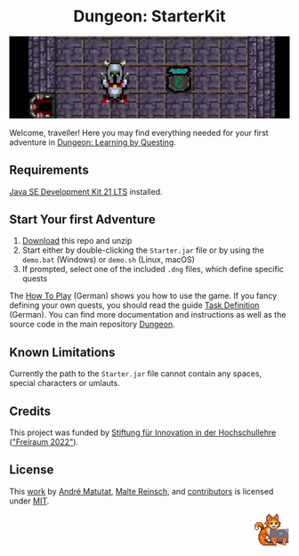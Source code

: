 
<!-- pandoc -s -f markdown -t markdown --columns=94 --reference-links=true README.md -->

<h1 align="center">Dungeon: StarterKit</h1>
<p align="center"><img src="https://github.com/Dungeon-CampusMinden/Dungeon/blob/master/doc/img/banner.png?raw=true" alt="Banner"></p>

Welcome, traveller! Here you may find everything needed for your first adventure in [Dungeon: Learning by Questing](https://github.com/Dungeon-CampusMinden/Dungeon#learning-by-questing).

## Requirements

[Java SE Development Kit 21 LTS](https://jdk.java.net/21/) installed.

## Start Your first Adventure

1.  [Download](https://github.com/Dungeon-CampusMinden/Dungeon-StarterKit/archive/refs/heads/master.zip) this repo and unzip
2.  Start either by double-clicking the `Starter.jar` file or by using the `demo.bat` (Windows) or `demo.sh` (Linux, macOS)
3.  If prompted, select one of the included `.dng` files, which define specific quests

The [How To Play](https://github.com/Dungeon-CampusMinden/Dungeon/blob/master/dungeon/doc/how_to_play.md) (German) shows you how to use the game. If you fancy defining your own quests, you should read the guide [Task Definition](https://github.com/Dungeon-CampusMinden/Dungeon/blob/master/dungeon/doc/dsl/task_definition.md) (German). You can find more documentation and instructions as well as the source code in the main repository [Dungeon](https://github.com/Dungeon-CampusMinden/Dungeon).

## Known Limitations

Currently the path to the `Starter.jar` file cannot contain any spaces, special characters or umlauts.

## Credits

This project was funded by [Stiftung für Innovation in der Hochschullehre](https://stiftung-hochschullehre.de)
(["Freiraum 2022"](https://stiftung-hochschullehre.de/foerderung/freiraum2022/)).

## License

This [work](https://github.com/Dungeon-CampusMinden/Dungeon-StarterKit) by
[André Matutat](https://github.com/AMatutat),
[Malte Reinsch](https://github.com/malt-r), and
[contributors](https://github.com/Dungeon-CampusMinden/Dungeon/graphs/contributors)
is licensed under [MIT](LICENSE.md).

<p align="right"><img src="https://github.com/Dungeon-CampusMinden/Dungeon/blob/master/doc/img/logo/cat_logo_64x64.png?raw=true" alt="Logo"></p>
